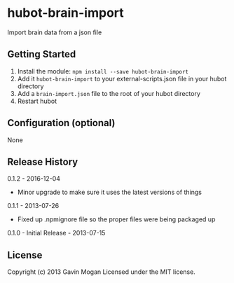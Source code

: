 # hubot-brain-import

Import brain data from a json file

## Getting Started
1. Install the module: `npm install --save hubot-brain-import`
2. Add it `hubot-brain-import` to your external-scripts.json file in your hubot directory
3. Add a `brain-import.json` file to the root of your hubot directory
4. Restart hubot

## Configuration (optional)
  None

## Release History

0.1.2 - 2016-12-04
* Minor upgrade to make sure it uses the latest versions of things

0.1.1 - 2013-07-26
* Fixed up .npmignore file so the proper files were being packaged up

0.1.0 - Initial Release - 2013-07-15

## License
Copyright (c) 2013 Gavin Mogan
Licensed under the MIT license.
